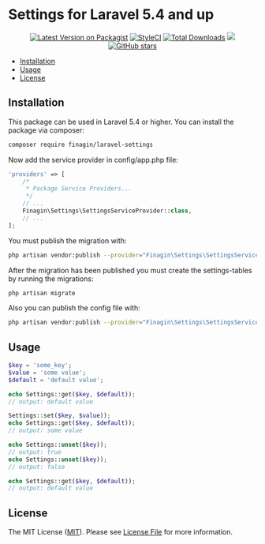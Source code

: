 # Settings for Laravel 5.4 and up
<p align="center">
<a href="https://packagist.org/packages/finagin/laravel-settings"><img src="https://img.shields.io/packagist/v/finagin/laravel-settings.svg?style=flat-square" alt="Latest Version on Packagist"></a>
<a href="https://styleci.io/repos/90740623"><img src="https://styleci.io/repos/90740623/shield" alt="StyleCI"></a>
<a href="https://packagist.org/packages/finagin/laravel-settings"><img src="https://img.shields.io/packagist/dt/finagin/laravel-settings.svg?style=flat-square" alt="Total Downloads"></a>
<a href="https://github.com/finagin/laravel-settings/blob/master/LICENSE"><img src="https://img.shields.io/github/license/mashape/apistatus.svg?style=flat-square" slt="license"></a>
<br>
<a href="https://github.com/finagin/laravel-settings"><img src="https://img.shields.io/github/stars/finagin/laravel-settings.svg?style=social&label=Star" alt="GitHub stars"></a>
</p>

* [Installation](#installation)
* [Usage](usage)
* [License](license)

## Installation

This package can be used in Laravel 5.4 or higher.
You can install the package via composer:
```bash
composer require finagin/laravel-settings
```
Now add the service provider in config/app.php file:
```php
'providers' => [
    /*
     * Package Service Providers...
     */
    // ...
    Finagin\Settings\SettingsServiceProvider::class,
    // ...
];
```
You must publish the migration with:
```bash
php artisan vendor:publish --provider="Finagin\Settings\SettingsServiceProvider" --tag="migrations"
```
After the migration has been published you must create the settings-tables by running the migrations:
```bash
php artisan migrate
```
Also you can publish the config file with:
```bash
php artisan vendor:publish --provider="Finagin\Settings\SettingsServiceProvider" --tag="config"
```
## Usage

```php
$key = 'some_key';
$value = 'some value';
$default = 'default value';

echo Settings::get($key, $default));
// output: default value

Settings::set($key, $value));
echo Settings::get($key, $default));
// output: some value

echo Settings::unset($key));
// output: true
echo Settings::unset($key));
// output: false

echo Settings::get($key, $default));
// output: default value
```

## License

The MIT License ([MIT](https://opensource.org/licenses/MIT)). Please see [License File](https://github.com/finagin/laravel-settings/blob/master/LICENSE) for more information.
